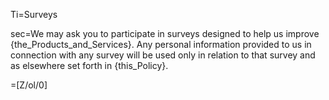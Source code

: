 Ti=Surveys

sec=We may ask you to participate in surveys designed to help us improve {the_Products_and_Services}. Any personal information provided to us in connection with any survey will be used only in relation to that survey and as elsewhere set forth in {this_Policy}.

=[Z/ol/0]
